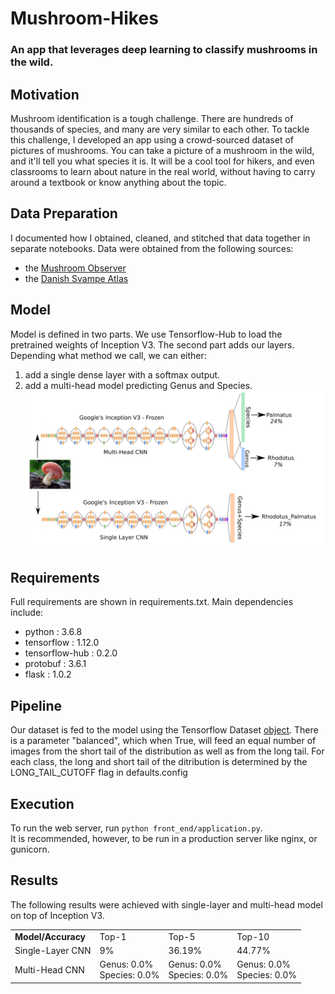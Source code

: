 # Mushroom-Hikes

### An app that leverages deep learning to classify mushrooms in the wild.  

## Motivation
Mushroom identification is a tough challenge. There are hundreds of thousands of species, and many are very similar to each other. To tackle this challenge, I developed an app using a crowd-sourced dataset of pictures of mushrooms. You can take a picture of a mushroom in the wild, and it'll tell you what species it is. It will be a cool tool for hikers, and even classrooms to learn about nature in the real world, without having to carry around a textbook or know anything about the topic.

## Data Preparation
I documented how I obtained, cleaned, and stitched that data together in separate notebooks. Data were obtained from the following sources:  
* the [Mushroom Observer](https://mushroomobserver.org/)
* the [Danish Svampe Atlas](https://snm.ku.dk/english/news/all_news/2018/2018.5/the-fungi-classification-challenge/)  



## Model
Model is defined in two parts. We use Tensorflow-Hub to load the pretrained weights of Inception V3. The second part adds our layers. Depending what method we call, we can either:    
1) add a single dense layer with a softmax output.  
2) add a multi-head model predicting Genus and Species.   
![System Pipeline](https://github.com/pablo-martin/Mushroom-Hikes/blob/dev/static/Model_Cartoon.jpg)

## Requirements  
Full requirements are shown in requirements.txt. Main dependencies include:  
* python : 3.6.8
* tensorflow : 1.12.0
* tensorflow-hub : 0.2.0
* protobuf : 3.6.1
* flask : 1.0.2  

## Pipeline
Our dataset is fed to the model using the Tensorflow Dataset [object](https://www.tensorflow.org/api_docs/python/tf/data/Dataset). There is a parameter "balanced", which when True, will feed an equal number of images from the short tail of the distribution as well as from the long tail. For each class, the long and short tail of the ditribution is determined by the LONG_TAIL_CUTOFF flag in defaults.config  

## Execution
To run the web server, run `python front_end/application.py`.  
It is recommended, however, to be run in a production server like nginx, or gunicorn.

## Results
The following results were achieved with single-layer and multi-head model on top of Inception V3.


<table>
  <tr>
   <td><strong>Model/Accuracy</strong>
   </td>
   <td>Top-1</td>
   <td>Top-5</td>
    <td>Top-10</td>
  </tr>
    <tr>
   <td>Single-Layer CNN
   </td>
   <td>9%</td>
   <td>36.19%</td>
    <td>44.77%</td>
  </tr>  
  <tr>
   <td>Multi-Head CNN
   </td>
   <td>Genus: 0.0% <br> Species: 0.0%</td>
   <td>Genus: 0.0% <br> Species: 0.0%</td>
   <td>Genus: 0.0% <br> Species: 0.0%</td>
  </tr>

</table>
